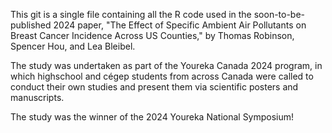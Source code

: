 This git is a single file containing all the R code used in the soon-to-be-published 2024 paper, "The Effect of Specific Ambient Air Pollutants on Breast Cancer Incidence Across US Counties," by Thomas Robinson, Spencer Hou, and Lea Bleibel.

The study was undertaken as part of the Youreka Canada 2024 program, in which highschool and cégep students from across Canada were called to conduct their own studies and present them via scientific posters and manuscripts.

The study was the winner of the 2024 Youreka National Symposium!
